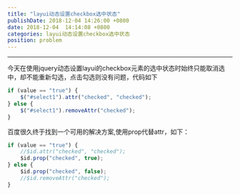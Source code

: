 ```yaml
---
title: "layui动态设置checkbox选中状态"
publishDate: 2018-12-04 14:26:00 +0800
date: 2018-12-04  14:14:08 +0800
categories: layui动态设置checkbox选中状态
position: problem
---
```


---

<div id="toc"></div>

今天在使用jquery动态设置layui的checkbox元素的选中状态时始终只能取消选中，却不能重新勾选，点击勾选则没有问题，代码如下

```js
if (value == "true") {
    $("#select1").attr("checked", "checked");
} else {
    $("#select1").removeAttr("checked");
}
```

百度很久终于找到一个可用的解决方案,使用prop代替attr，如下：

```js
if (value == "true") {
    //$id.attr("checked", "checked");
    $id.prop("checked", true);
} else {
    $id.prop("checked", false);
    //$id.removeAttr("checked");
}
```
